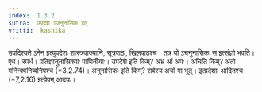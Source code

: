 ```yaml
---
index:  1.3.2
sutra:  उपदेशे ऽजनुनासिक इत्
vritti:  kashika 
---
```


उपदिश्यते ऽनेन इत्युपदेशः शास्त्रवाक्यानि, सूत्रपाठः, खिलपाठश्च। तत्र यो ऽचनुनासिकः स इत्संज्ञो भवति। एध। स्पर्ध। प्रतिज्ञानुनासिक्याः पाणिनीयाः। उपदेशे इति किम्? अभ्र आं अपः। अचिति किम्? अतो मनिन्क्वनिब्वनिपश्च (*3,2.74)। अनुनासिकः इति किम्? सर्वस्य अचो मा भूत्। इत्प्रदेशाः आदितश्च (*7,2.16) इत्येवम् आदयः।

